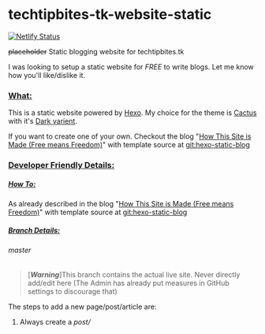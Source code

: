 # techtipbites-tk-website-static

[![Netlify Status](https://api.netlify.com/api/v1/badges/7792228c-7bf4-4823-b9da-5f974b5fa04b/deploy-status)](https://app.netlify.com/sites/techtipbites/deploys)

~~placeholder~~ Static  blogging website for techtipbites.tk

I was looking to setup a static website for *FREE* to write blogs. Let me know how you'll like/dislike it.

### <u>What:</u>

This is a static website powered by [Hexo](https://hexo.io/). My choice for the theme is [Cactus](https://github.com/probberechts/hexo-theme-cactus) with it's [Dark varient](https://probberechts.github.io/hexo-theme-cactus/cactus-dark/public).

If you want to create one of your own. Checkout the blog "[How This Site is Made (Free means Freedom)](https://www.techtipbites.tk/en/2019/ow-This-Site-is-Made-Free-means-Freedom/)" with template source at [git:hexo-static-blog](https://github.com/turn-a-round/hexo-static-blog.git)

### <u>Developer Friendly Details:</u>

##### <u>How To:</u>

As already described in the blog "[How This Site is Made (Free means Freedom)](https://www.techtipbites.tk/en/2019/ow-This-Site-is-Made-Free-means-Freedom/)" with template source at [git:hexo-static-blog](https://github.com/turn-a-round/hexo-static-blog.git)

##### <u>Branch Details:</u>

###### master

> [***Warning***]This branch contains the actual live site.  Never directly add/edit here (The Admin has already put measures in GitHub settings to discourage that)

The steps to add a new page/post/article are:

1. Always create a *post/<title>* or *page/<title>* or *article/<title>* or *topic/<topic-name>*  branch from ***master***
2. Put your page/post/article(s)/topic-post(s) in that branch ([How-To](https://hexo.io/docs/writing))
3. Check thoroughly by running `npm run server` or `npm run draft-server` (<u>for draft posts</u>) in your local system
4. Create a Pull Request (<u>PR</u>) towards ***preview*** branch and let the administrator know about your intentions.
5. Please don't try to serve the whole platter at once. As the name suggests, we're here to take a *<u>tip</u>* and/or a *<u>bite</u>* at a time.
6. It's the Admin's job to create a platter (i.e. create a PR from ***preview*** to ***master***), when they seem fit & take it towards live phase.

###### preview

This branch is the last checkpoint before new pages/posts/structures/themes goes live for the whole world.

###### develop

If any new feature/theme/structural change, that looks feasible and lucrative enough to add to the website, then, this is the place, where you should start. It's the place where both saints & devils can mess around. New changes, will be merged to ***develop*** & then will start its journey towards ***preview***. Create a new *feature* branch from here.